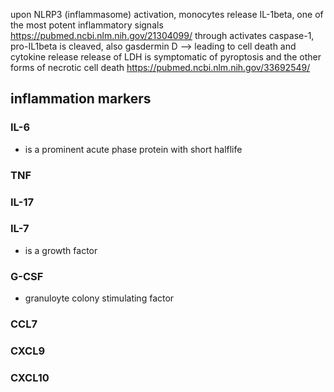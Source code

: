 upon NLRP3 (inflammasome) activation, monocytes release IL-1beta, one of the most potent inflammatory signals
	https://pubmed.ncbi.nlm.nih.gov/21304099/
through activates caspase-1, pro-IL1beta is cleaved, also gasdermin D --> leading to cell death and cytokine release
release of LDH is symptomatic of pyroptosis and the other forms of necrotic cell death 
	https://pubmed.ncbi.nlm.nih.gov/33692549/

## inflammation markers
### IL-6 
- is a prominent acute phase protein with short halflife 
### TNF 
### IL-17
### IL-7 
- is a growth factor 

### G-CSF 
- granuloyte colony stimulating factor 
### CCL7
### CXCL9
### CXCL10